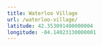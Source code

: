 ```yaml
---
title: Waterloo Village
url: /waterloo-village/
latitude: 42.353091400000004
longitude: -84.14023130000001
---
```

